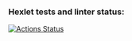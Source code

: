 ### Hexlet tests and linter status:
[![Actions Status](https://github.com/hostberg/php-project-lvl2/workflows/hexlet-check/badge.svg)](https://github.com/hostberg/php-project-lvl2/actions)